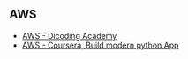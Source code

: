 ## AWS
- [AWS - Dicoding Academy](https://github.com/ArisOther/aws-dicoding)
- [AWS - Coursera, Build modern python App](https://github.com/ArisOther/deploy/blob/main/aws_coursera_pythonApp.md)
